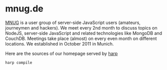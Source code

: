 mnug.de
=======

[MNUG](http://www.mnug.de) is a user group of server-side JavaScript users (amateurs, journeymen and hackers). We meet every 2nd month to discuss topics on NodeJS, server-side JavaScript and related technologies like MongoDB and CouchDB. Meetings take place (almost) on every even month on different locations. We established in October 2011 in Munich.

Here are the sources of our homepage served by [harp](http://harpjs.com/)

```
harp compile
```
